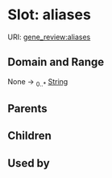 
# Slot: aliases



URI: [gene_review:aliases](https://w3id.org/ai4curation/gene_review/aliases)


## Domain and Range

None &#8594;  <sub>0..\*</sub> [String](types/String.md)

## Parents


## Children


## Used by
